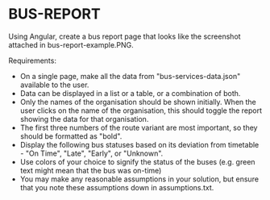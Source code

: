 # BUS-REPORT
Using Angular, create a bus report page that looks like the screenshot attached in bus-report-example.PNG.

Requirements:
- On a single page, make all the data from "bus-services-data.json" available to the user.
- Data can be displayed in a list or a table, or a combination of both.
- Only the names of the organisation should be shown initially. When the user clicks on the name of the organisation, this should toggle the report showing the data for that organisation.
- The first three numbers of the route variant are most important, so they should be formatted as "bold".
- Display the following bus statuses based on its deviation from timetable - "On Time", "Late", "Early", or "Unknown".
- Use colors of your choice to signify the status of the buses (e.g. green text might mean that the bus was on-time)
- You may make any reasonable assumptions in your solution, but ensure that you note these assumptions down in assumptions.txt.

